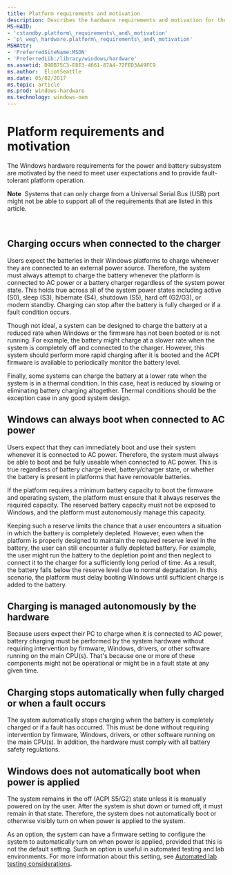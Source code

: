 ```yaml
---
title: Platform requirements and motivation
description: Describes the hardware requirements and motivation for the power and battery subsystem on the Windows platform.
MS-HAID:
- 'cstandby.platform\_requirements\_and\_motivation'
- 'p\_weg\_hardware.platform\_requirements\_and\_motivation'
MSHAttr:
- 'PreferredSiteName:MSDN'
- 'PreferredLib:/library/windows/hardware'
ms.assetid: D9DB75C3-E8E3-4661-87A4-72FED3A49FC9
ms.author:  EliotSeattle
ms.date: 05/02/2017
ms.topic: article
ms.prod: windows-hardware
ms.technology: windows-oem
---
```


# Platform requirements and motivation


The Windows hardware requirements for the power and battery subsystem are motivated by the need to meet user expectations and to provide fault-tolerant platform operation.

**Note**  Systems that can only charge from a Universal Serial Bus (USB) port might not be able to support all of the requirements that are listed in this article.

 

## Charging occurs when connected to the charger


Users expect the batteries in their Windows platforms to charge whenever they are connected to an external power source. Therefore, the system must always attempt to charge the battery whenever the platform is connected to AC power or a battery charger regardless of the system power state. This holds true across all of the system power states including active (S0), sleep (S3), hibernate (S4), shutdown (S5), hard off (G2/G3), or modern standby. Charging can stop after the battery is fully charged or if a fault condition occurs.

Though not ideal, a system can be designed to charge the battery at a reduced rate when Windows or the firmware has not been booted or is not running. For example, the battery might charge at a slower rate when the system is completely off and connected to the charger. However, this system should perform more rapid charging after it is booted and the ACPI firmware is available to periodically monitor the battery level.

Finally, some systems can charge the battery at a lower rate when the system is in a thermal condition. In this case, heat is reduced by slowing or eliminating battery charging altogether. Thermal conditions should be the exception case in any good system design.

## Windows can always boot when connected to AC power


Users expect that they can immediately boot and use their system whenever it is connected to AC power. Therefore, the system must always be able to boot and be fully useable when connected to AC power. This is true regardless of battery charge level, battery/charger state, or whether the battery is present in platforms that have removable batteries.

If the platform requires a minimum battery capacity to boot the firmware and operating system, the platform must ensure that it always reserves the required capacity. The reserved battery capacity must not be exposed to Windows, and the platform must autonomously manage this capacity.

Keeping such a reserve limits the chance that a user encounters a situation in which the battery is completely depleted. However, even when the platform is properly designed to maintain the required reserve level in the battery, the user can still encounter a fully depleted battery. For example, the user might run the battery to the depletion point and then neglect to connect it to the charger for a sufficiently long period of time. As a result, the battery falls below the reserve level due to normal degradation. In this scenario, the platform must delay booting Windows until sufficient charge is added to the battery.

## Charging is managed autonomously by the hardware


Because users expect their PC to charge when it is connected to AC power, battery charging must be performed by the system hardware without requiring intervention by firmware, Windows, drivers, or other software running on the main CPU(s). That's because one or more of these components might not be operational or might be in a fault state at any given time.

## Charging stops automatically when fully charged or when a fault occurs


The system automatically stops charging when the battery is completely charged or if a fault has occurred. This must be done without requiring intervention by firmware, Windows, drivers, or other software running on the main CPU(s). In addition, the hardware must comply with all battery safety regulations.

## Windows does not automatically boot when power is applied


The system remains in the off (ACPI S5/G2) state unless it is manually powered on by the user. After the system is shut down or turned off, it must remain in that state. Therefore, the system does not automatically boot or otherwise visibly turn on when power is applied to the system.

As an option, the system can have a firmware setting to configure the system to automatically turn on when power is applied, provided that this is not the default setting. Such an option is useful in automated testing and lab environments. For more information about this setting, see [Automated lab testing considerations](automated-lab-testing-considerations.md).

 

 






